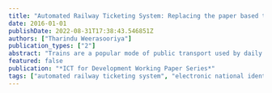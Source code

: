 ```yaml
---
title: "Automated Railway Ticketing System: Replacing the paper based ticket with the Electronic National Identity"
date: 2016-01-01
publishDate: 2022-08-31T17:38:43.546851Z
authors: ["Tharindu Weerasooriya"]
publication_types: ["2"]
abstract: "Trains are a popular mode of public transport used by daily commuters in Sri Lanka. However, the process of ticketing in the trains causes a number of inconveniences. At present, some countries use a debit card designed exclusively for train travel as a means of reducing the hassle. However, the paper based ticket is still commonly used for train travel in many countries, including Sri Lanka. The aims of this research are to develop an automated ticketing system that would replace the existing train ticketing system while providing an online seat reservation system. Due to the increase in efficiency of the proposed system, it would be beneficial to the commuters as well as the staff of the Department of Railways. From the beginning of 2016, the Electronic National Identity Card (henceforth referred to as e-NIC) was proposed to be used in Sri Lanka. The research presents an alternative system of ticketing where the e-NIC is mainly used to replace the traditional train ticket, thereby increasing the efficiency of the purchase and the use of train tickets. The e-NIC is combined with the bank account of the commuter. The system supports four types of passes, the e-NIC, prepaid pass, booked ticket and kids pass. Once the commuter enters a station, the pass is initially validated by the platform scanner (PS), upon entering a certain train, the train number and station he/she enters is recorded by the train scanner (TS). Once he/she gets down from the destination, the TS and the PS validate the train details and trip cost is deducted from the account. This new method has many advantages over the traditional train ticketing system. These include reducing the time spent on ticket purchase, eliminating the need to use cash in the process and strengthening the security of the issue and purchase of the train tickets. This would also help in the prevention of ticket fraud. The program was white box tested. This is proposed to be used in Sri Lanka, however the method can be expanded to other countries. The concept system was developed using Java and backed up by MySQL databases."
featured: false
publication: "*ICT for Development Working Paper Series*"
tags: ["automated railway ticketing system", "electronic national identity card", "java", "mysql"]
---
```


